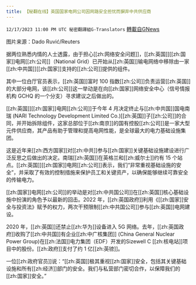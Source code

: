 ```yaml
---
title: 【秘翻在线】英国国家电网公司因网路安全担忧而摒弃中共供应商
---
```

`12/17/2023 11:00 PM UTC 秘密翻譯組G-Translators` [轉載自GNews](https://gnews.org/articles/2121793)

图片来源：Dado Ruvić/Reuters

据两位熟悉内情的人士透露，由于担心[[zh:网络安全问题]]，[[zh:英国]][[zh:国家]]电网[[zh:公司]]（National Grid）已开始从[[zh:英国]]输电网络中移除由一家[[zh:中共国]][[zh:国家]]支持的[[zh:公司]]提供的组件。

其中一位白厅官员表示，[[zh:英国]]富时 100 指数[[zh:公司]]负责运营[[zh:英国]]的大部分电网，该[[zh:公司]]这一举动是在向[[zh:国家]]网络安全中心（信号情报机构 GCHQ 的一个分支）寻求建议之后做出的。

[[zh:英国]][[zh:国家]]电网[[zh:公司]]于今年 4 月决定终止与[[zh:中共国]]国电南瑞 (NARI Technology Development Limited Co.)[[zh:英国]]子[[zh:公司]]的合同，并开始拆除组件，这家总部位于[[zh:南京]]的国有控股[[zh:公司]]是一家大型元件供应商，其产品有助于管理和提高电网性能，是全球最大的电力基础设施集团。

这是近年来[[zh:西方国家]]对[[zh:中共]]参与[[zh:国家]]关键基础设施建设进行广泛反思之后做出的决定。南瑞[[zh:英国]]在英格兰和[[zh:威尔士]]约有 15 个站点。[[zh:英国]][[zh:国家]]电网[[zh:公司]]表示，我们“非常重视基础设施的安全”，并采取了有效的控制措施来保护员工和关键资产，以确保能够继续可靠安全的传输电力。

[[zh:国家]]电网[[zh:公司]]的举动是对[[zh:中共国公司]]在[[zh:英国]]核心基础设施中扮演的角色予以最新的回击。2022 年，[[zh:英国政府]]利用《[[zh:国家]]安全与投资法》赋予的权力，两次干预限制[[zh:中共国公司]]参与[[zh:英国]]电网建设。

2020 年，[[zh:英国]]还禁止[[zh:华为]]设备进入 5G 网络。去年，[[zh:英国政府]]收购了[[zh:中共国]]有企业[[zh:中广核集团]] (China General Nuclear Power Group)在[[zh:法国]]电力集团（EDF）开发的Sizewell  C [[zh:核电站]]项目中的股份。[[zh:政府]]支付了约 1 亿[[zh:英镑]]。

一位[[zh:政府官员]]说：“[[zh:英国]]极其重视[[zh:国家]]安全，包括其关键基础设施和所有[[zh:经济]]部门的安全。我们与私营部门密切合作，以保障我们的[[zh:国家]]安全。”
